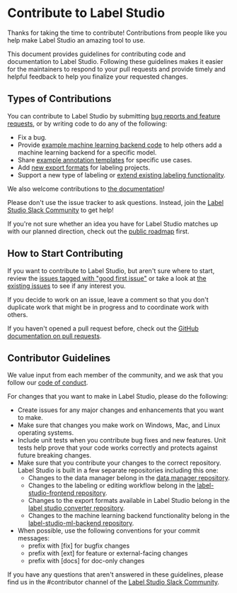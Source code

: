 # Contribute to Label Studio

Thanks for taking the time to contribute! Contributions from people like you help make Label Studio an amazing tool to use. 

This document provides guidelines for contributing code and documentation to Label Studio. Following these guidelines makes it easier for the maintainers to respond to your pull requests and provide timely and helpful feedback to help you finalize your requested changes.

## Types of Contributions

You can contribute to Label Studio by submitting [bug reports and feature requests](), or by writing code to do any of the following:
- Fix a bug.
- Provide [example machine learning backend code](https://github.com/heartexlabs/label-studio-ml-backend) to help others add a machine learning backend for a specific model.
- Share [example annotation templates](https://github.com/heartexlabs/label-studio/tree/master/label_studio/annotation_templates) for specific use cases.
- Add [new export formats](https://github.com/heartexlabs/label-studio-converter) for labeling projects.
- Support a new type of labeling or [extend existing labeling functionality](https://github.com/heartexlabs/label-studio-frontend). 

We also welcome contributions to [the documentation](https://github.com/heartexlabs/label-studio/tree/master/docs/source)! 

Please don't use the issue tracker to ask questions. Instead, join the [Label Studio Slack Community](http://slack.labelstud.io.s3-website-us-east-1.amazonaws.com/?source=github-1) to get help!

If you're not sure whether an idea you have for Label Studio matches up with our planned direction, check out the [public roadmap](https://github.com/heartexlabs/label-studio/blob/master/roadmap.md) first. 

## How to Start Contributing

If you want to contribute to Label Studio, but aren't sure where to start, review the [issues tagged with "good first issue"](https://github.com/heartexlabs/label-studio/labels/good%20first%20issue) or take a look at [the existing issues](https://github.com/heartexlabs/label-studio/issues) to see if any interest you.

If you decide to work on an issue, leave a comment so that you don't duplicate work that might be in progress and to coordinate work with others. 

If you haven't opened a pull request before, check out the [GitHub documentation on pull requests](https://docs.github.com/en/github/collaborating-with-pull-requests/proposing-changes-to-your-work-with-pull-requests/about-pull-requests).

## Contributor Guidelines

We value input from each member of the community, and we ask that you follow our [code of conduct](https://github.com/heartexlabs/label-studio/blob/master/CODE_OF_CONDUCT.md). 

For changes that you want to make in Label Studio, please do the following:
- Create issues for any major changes and enhancements that you want to make. 
- Make sure that changes you make work on Windows, Mac, and Linux operating systems.
- Include unit tests when you contribute bug fixes and new features. Unit tests help prove that your code works correctly and protects against future breaking changes.
- Make sure that you contribute your changes to the correct repository. Label Studio is built in a few separate repositories including this one:
  - Changes to the data manager belong in the [data manager repository](https://github.com/heartexlabs/dm2).
  - Changes to the labeling or editing workflow belong in the [label-studio-frontend repository](https://github.com/heartexlabs/label-studio-frontend).
  - Changes to the export formats available in Label Studio belong in the [label studio converter repository](https://github.com/heartexlabs/label-studio-converter).
  - Changes to the machine learning backend functionality belong in the [label-studio-ml-backend repository](https://github.com/heartexlabs/label-studio-ml-backend).
- When possible, use the following conventions for your commit messages:
  - prefix with [fix] for bugfix changes
  - prefix with [ext] for feature or external-facing changes
  - prefix with [docs] for doc-only changes

If you have any questions that aren't answered in these guidelines, please find us in the #contributor channel of the [Label Studio Slack Community](http://slack.labelstud.io.s3-website-us-east-1.amazonaws.com/?source=github-1).